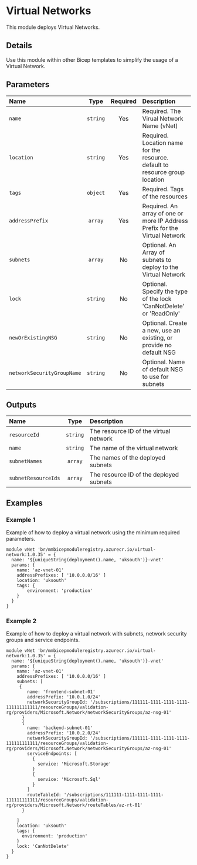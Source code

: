 # Virtual Networks

This module deploys Virtual Networks.

## Details

Use this module within other Bicep templates to simplify the usage of a Virtual Network.

## Parameters

| Name                       |   Type   | Required | Description                                                                  |
| :------------------------- | :------: | :------: | :--------------------------------------------------------------------------- |
| `name`                     | `string` |   Yes    | Required. The Virual Network Name (vNet)                                     |
| `location`                 | `string` |   Yes    | Required. Location name for the resource. default to resource group location |
| `tags`                     | `object` |   Yes    | Required. Tags of the resources                                              |
| `addressPrefix`            | `array`  |   Yes    | Required. An array of one or more IP Address Prefix for the Virtual Network  |
| `subnets`                  | `array`  |    No    | Optional. An Array of subnets to deploy to the Virtual Network               |
| `lock`                     | `string` |    No    | Optional. Specify the type of the lock 'CanNotDelete' or 'ReadOnly'          |
| `newOrExistingNSG`         | `string` |    No    | Optional. Create a new, use an existing, or provide no default NSG           |
| `networkSecurityGroupName` | `string` |    No    | Optional. Name of default NSG to use for subnets                             |

## Outputs

| Name                |   Type   | Description                             |
| :------------------ | :------: | :-------------------------------------- |
| `resourceId`        | `string` | The resource ID of the virtual network  |
| `name`              | `string` | The name of the virtual network         |
| `subnetNames`       | `array`  | The names of the deployed subnets       |
| `subnetResourceIds` | `array`  | The resource ID of the deployed subnets |

## Examples

### Example 1

Example of how to deploy a virtual network using the minimum required parameters.

```bicep
module vNet 'br/mmbicepmoduleregistry.azurecr.io/virtual-network:1.0.35' = {
  name: '${uniqueString(deployment().name, 'uksouth')}-vnet'
  params: {
    name: 'az-vnet-01'
    addressPrefixes: [ '10.0.0.0/16' ]
    location: 'uksouth'
    tags: {
        environment: 'production'
    }
  }
}
```

### Example 2

Example of how to deploy a virtual network with subnets, network security groups and service endpoints.

```bicep
module vNet 'br/mmbicepmoduleregistry.azurecr.io/virtual-network:1.0.35' = {
  name: '${uniqueString(deployment().name, 'uksouth')}-vnet'
  params: {
    name: 'az-vnet-01'
    addressPrefixes: [ '10.0.0.0/16' ]
    subnets: [
     {
        name: 'frontend-subnet-01'
        addressPrefix: '10.0.1.0/24'
        networkSecurityGroupId: '/subscriptions/111111-1111-1111-1111-111111111111/resourceGroups/validation-rg/providers/Microsoft.Network/networkSecurityGroups/az-nsg-01'
      }
      {
        name: 'backend-subnet-01'
        addressPrefix: '10.0.2.0/24'
        networkSecurityGroupId: '/subscriptions/111111-1111-1111-1111-111111111111/resourceGroups/validation-rg/providers/Microsoft.Network/networkSecurityGroups/az-nsg-01'
        serviceEndpoints: [
          {
            service: 'Microsoft.Storage'
          }
          {
            service: 'Microsoft.Sql'
          }
        ]
        routeTableId: '/subscriptions/111111-1111-1111-1111-111111111111/resourceGroups/validation-rg/providers/Microsoft.Network/routeTables/az-rt-01'
      }

    ]
    location: 'uksouth'
    tags: {
      environment: 'production'
    }
    lock: 'CanNotDelete'
  }
}
```
